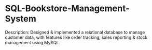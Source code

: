 # SQL-Bookstore-Management-System
Description: Designed &amp; implemented a relational database to manage customer data, with features like order tracking, sales reporting &amp; stock management using MySQL. 
